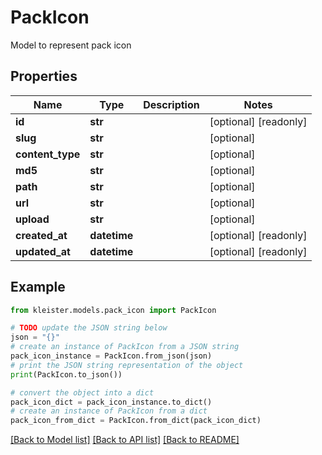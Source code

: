 # PackIcon

Model to represent pack icon

## Properties

Name | Type | Description | Notes
------------ | ------------- | ------------- | -------------
**id** | **str** |  | [optional] [readonly] 
**slug** | **str** |  | [optional] 
**content_type** | **str** |  | [optional] 
**md5** | **str** |  | [optional] 
**path** | **str** |  | [optional] 
**url** | **str** |  | [optional] 
**upload** | **str** |  | [optional] 
**created_at** | **datetime** |  | [optional] [readonly] 
**updated_at** | **datetime** |  | [optional] [readonly] 

## Example

```python
from kleister.models.pack_icon import PackIcon

# TODO update the JSON string below
json = "{}"
# create an instance of PackIcon from a JSON string
pack_icon_instance = PackIcon.from_json(json)
# print the JSON string representation of the object
print(PackIcon.to_json())

# convert the object into a dict
pack_icon_dict = pack_icon_instance.to_dict()
# create an instance of PackIcon from a dict
pack_icon_from_dict = PackIcon.from_dict(pack_icon_dict)
```
[[Back to Model list]](../README.md#documentation-for-models) [[Back to API list]](../README.md#documentation-for-api-endpoints) [[Back to README]](../README.md)


